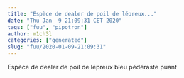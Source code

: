 ```yaml
---
title: "Espèce de dealer de poil de lépreux..."
date: "Thu Jan  9 21:09:31 CET 2020"
tags: ["fuu", "pipotron"]
author: m1ch3l
categories: ["generated"]
slug: "fuu/2020-01-09-21:09:31"
---
```


Espèce de dealer de poil de lépreux bleu pédéraste puant
